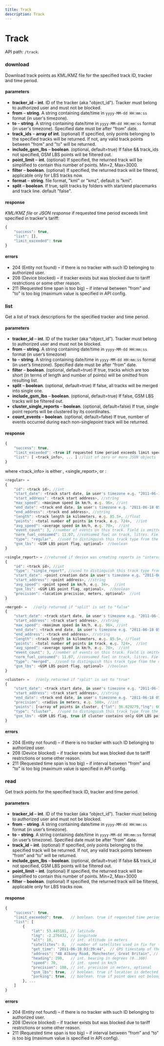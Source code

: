 ```yaml
---
title: Track
description: Track
---
```


# Track

API path: `/track`.

### download
Download track points as KML/KMZ file for the specified track ID, tracker and time period.

#### parameters
* **tracker_id** – **int**. ID of the tracker (aka "object_id"). Tracker must belong to authorized user and must not be blocked.
* **from** – **string**. A string containing date/time in `yyyy-MM-dd HH:mm:ss` format (in user's timezone).
* **to** – **string**. A string containing date/time in `yyyy-MM-dd HH:mm:ss` format (in user's timezone). Specified date must be after "from" date.
* **track_ids** – **array of int**. (optional) If specified, only points belonging to the specified tracks will be returned. If not, any valid track points between "from" and "to" will be returned.
* **include_gsm_lbs** – **boolean**. (optional, default=true) If false && track_ids not specified, GSM LBS points will be filtered out.
* **point_limit** – **int**. (optional) If specified, the returned track will be simplified to contain this number of points. Min=2, Max=3000.
* **filter** – **boolean**. (optional) If specified, the returned track will be filtered, applicable only for LBS tracks now.
* **format** – **string**. file format, "kml" or "kmz", default is "kml".
* **split** – **boolean**. If true, split tracks by folders with start/end placemarks and track line. default "false".

#### response
_KML/KMZ file_ or _JSON response_ if requested time period exceeds limit specified in tracker's tariff:
```js
{ 
    "success": true, 
    "list": [], 
    "limit_exceeded": true 
}
```

#### errors
*   204 (Entity not found) – if there is no tracker with such ID belonging to authorized user.
*   208 (Device blocked) – if tracker exists but was blocked due to tariff restrictions or some other reason.
*   211 (Requested time span is too big) – if interval between "from" and "to" is too big (maximum value is specified in API config.

### list
Get a list of track descriptions for the specified tracker and time period.

#### parameters
* **tracker_id** – **int**. ID of the tracker (aka “object_id”). Tracker must belong to authorized user and must not be blocked.
* **from** – **string**. A string containing date/time in `yyyy-MM-dd HH:mm:ss` format (in user’s timezone)
* **to** – **string**. A string containing date/time in `yyyy-MM-dd HH:mm:ss` format (in user’s timezone). Specified date must be after “from” date.
* **filter** – **boolean**. (optional, default=true) If true, tracks which are too short (in terms of length and number of points) will be omitted from resulting list.
* **split** – **boolean**. (optional, default=true) If false, all tracks will be merged into single one.
* **include_gsm_lbs** – **boolean**. (optional, default=true) If false, GSM LBS tracks will be filtered out.
* **cluster_single_reports** – **boolean**. (optional, default=false) If true, single point reports will be clustered by its coordinates.
* **count_events** – **boolean**. (optional, default=false) If true, number of events occurred during each non-singlepoint track will be returned.

#### response
```js
{
    "success": true,
    "limit_exceeded": <true if requested time period exceeds limit specified in tracker's tariff>, //boolean
    "list": [ <track_info>, ... ] //list of zero or more JSON objects
}
```
where <track_info> is either <regular>, <single_report>, <merged> or <cluster>:
```js
<regular> =
{
    "id": <track id>, //int
    "start_date": <track start date, in user's timezone e.g. "2011-06-18 03:39:44">,  //string
    "start_address": <track start address>, //string
    "max_speed": <maximum speed in km/h, e.g. 96>, //int
    "end_date": <track end date, in user's timezone e.g. "2011-06-18 05:18:36">,  //string
    "end_address": <track end address>, //string
    "length": <track length in kilometers, e.g. 85.5>, //float
    "points": <total number of points in track, e.g. 724>,  //int
    "avg_speed": <average speed in km/h, e.g. 70>,  //int
    "event_count": 3, //number of events on this track. Field is omitted if "count_events" is "false"
    "norm_fuel_consumed": 11.07, //consumed fuel on track, litres. Field is omitted if no vehicle binded to tracker or no normAvgFuelConsumption defined in vehicle
    "type": "regular",  //used to distinguish this track type from the others,
    "gsm_lbs": <GSM LBS point flag, optional>  //boolean
}

<single_report> = //returned if device was creating reports in "interval" mode (e.g. M7 tracker in interval mode)
{
    "id": <track id>, //int
    "type": "single_report", //used to distinguish this track type from the others
    "start_date": <point creation date in user's timezone e.g. "2011-06-16 15:35:01">,
    "start_address": <point address>, //string
    "avg_speed": <point speed in km/h, e.g. 34>,  //int
    "gsm_lbs": <GSM LBS point flag, optional>,  //boolean
    "precision": <location precision, meters, optional>  //int
}

<merged> =   //only returned if "split" is set to "false"
{
    "start_date": <track start date, in user's timezone e.g. "2011-06-18 03:39:44">,  //string
    "start_address": <track start address>, //string
    "max_speed": <maximum speed in km/h, e.g. 96>, //int
    "end_date": <track end date, in user's timezone e.g. "2011-06-18 05:18:36">,  //string
    "end_address": <track end address>, //string
    "length": <track length in kilometers, e.g. 85.5>, //float
    "points": <total number of points in track, e.g. 724>,  //int
    "avg_speed": <average speed in km/h, e.g. 70>,  //int
    "event_count": 3, //number of events on this track. Field is omitted if "count_events" is "false"
    "norm_fuel_consumed": 11.07, //consumed fuel on track, litres. Field is omitted if no vehicle binded to tracker or no normAvgFuelConsumption defined in vehicle
    "type": "merged",  //used to distinguish this track type from the others,
    "gsm_lbs": <GSM LBS point flag, optional>  //boolean
}

<cluster> =   //only returned if "split" is set to "true"
{
    "start_date": <track start date, in user's timezone e.g. "2011-06-18 03:39:44">,  //string
    "start_address": <track start address>, //string
    "end_date": <track end date, in user's timezone e.g. "2011-06-18 05:18:36">,  //string
    "precision": <radius in meters, e.g. 500>, //int
    "points": [<array of points in cluster, {"lat": 56.829279,"lng": 60.597123}>],  //array of points
    "type": "cluster",  //used to distinguish this track type from the others,
    "gsm_lbs": <GSM LBS flag, true if cluster contains only GSM LBS points>  //boolean
}
```

#### errors
*   204 (Entity not found) – if there is no tracker with such ID belonging to authorized user.
*   208 (Device blocked) – if tracker exists but was blocked due to tariff restrictions or some other reason.
*   211 (Requested time span is too big) – if interval between "from" and "to" is too big (maximum value is specified in API config.

### read
Get track points for the specified track ID, tracker and time period.

#### parameters
* **tracker_id** – **int**. ID of the tracker (aka “object_id”). Tracker must belong to authorized user and must not be blocked.
* **from** – **string**. A string containing date/time in `yyyy-MM-dd HH:mm:ss` format (in user’s timezone).
* **to** – **string**. A string containing date/time in `yyyy-MM-dd HH:mm:ss` format (in user’s timezone). Specified date must be after “from” date.
* **track_id** – **int**. (optional) If specified, only points belonging to the specified track will be returned. If not, any valid track points between “from” and “to” will be returned.
* **include_gsm_lbs** – **boolean**. (optional, default=true) If false && track_id not specified, GSM LBS points will be filtered out.
* **point_limit** – **int**. (optional) If specified, the returned track will be simplified to contain this number of points. Min=2, Max=3000
* **filter** – **boolean**. (optional) If specified, the returned track will be filtered, applicable only for LBS tracks now.

#### response
```js
{
    "success": true,
    "limit_exceeded": true,   // boolean. true if requested time period exceeds limit specified in tracker's tariff
    "list": [
        {
            "lat": 53.445181, // latitude
            "lng": -2.276432, // longitude
            "alt": 10,        // int. altitude in meters
            "satellites": 8,  // number of satellites used in fix for this point
            "get_time": "2011-06-18 03:39:44",  // GPS timestamp of the point, in user's timezone
            "address": "4B Albany Road, Manchester, Great Britain", // string. point address. "" if no addresss was recorded
            "heading": 298,   // int. bearing in degrees (0..360)
            "speed": 70,      // int. speed in km/h
            "precision": 100, // int. precision in meters, optional
            "gsm_lbs": true,  // boolean. true if location is detected by GSM LBS, optional
            "parking": true,  // boolean. true if point does not belongs to track, optional
        }, ...
    ]
}
```

#### errors
*   204 (Entity not found) – if there is no tracker with such ID belonging to authorized user.
*   208 (Device blocked) – if tracker exists but was blocked due to tariff restrictions or some other reason.
*   211 (Requested time span is too big) – if interval between “from” and “to” is too big (maximum value is specified in API config).

